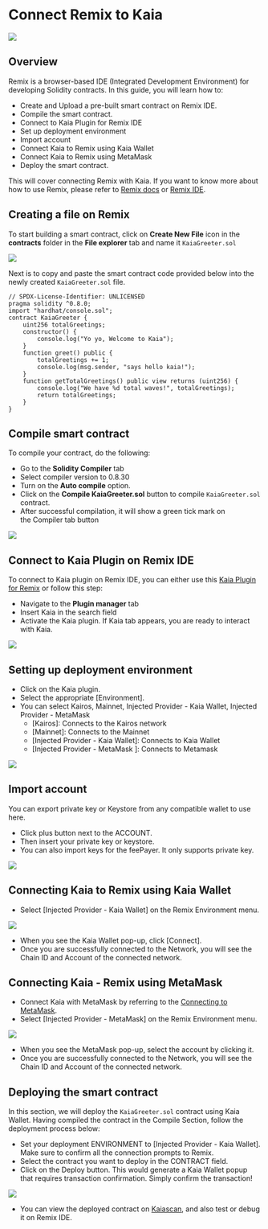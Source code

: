 # Connect Remix to Kaia

![](/img/banners/kaia-remix.png)

## Overview <a href="#overview" id="overview"></a>

Remix is a browser-based IDE (Integrated Development Environment) for developing Solidity contracts. In this guide, you will learn how to: 
* Create and Upload a pre-built smart contract on Remix IDE.
* Compile the smart contract.
* Connect to Kaia Plugin for Remix IDE
* Set up deployment environment 
* Import account
* Connect Kaia to Remix using Kaia Wallet
* Connect Kaia to Remix using MetaMask
* Deploy the smart contract.

This will cover connecting Remix with Kaia. If you want to know more about how to use Remix, please refer to [Remix docs](https://remix-ide.readthedocs.io/en/latest/) or [Remix IDE](https://remix.ethereum.org/).


## Creating a file on Remix <a href="#creating-a-file-on-remix" id="creating-a-file-on-remix"></a>

To start building a smart contract, click on **Create New File** icon in the **contracts** folder in the **File explorer** tab and name it `KaiaGreeter.sol`

![](/img/build/smart-contracts/kg-remix-file.png)

Next is to copy and paste the smart contract code provided below into the newly created `KaiaGreeter.sol` file.

```solidity
// SPDX-License-Identifier: UNLICENSED
pragma solidity ^0.8.0;
import "hardhat/console.sol";
contract KaiaGreeter {
    uint256 totalGreetings;
    constructor() {
        console.log("Yo yo, Welcome to Kaia");
    }
    function greet() public {
        totalGreetings += 1;
        console.log(msg.sender, "says hello kaia!");
    }
    function getTotalGreetings() public view returns (uint256) {
        console.log("We have %d total waves!", totalGreetings);
        return totalGreetings;
    }
}
```



## Compile smart contract <a href="#compile-smart-contract" id="compile-smart-contract"></a>

To compile your contract, do the following:

* Go to the **Solidity Compiler** tab
* Select compiler version to 0.8.30
* Turn on the **Auto compile** option.
* Click on the **Compile KaiaGreeter.sol**  button to compile `KaiaGreeter.sol` contract.
* After successful compilation, it will show a green tick mark on the Compiler tab button

![](/img/build/smart-contracts/kg-remix-compile.png)

## Connect to Kaia Plugin on Remix IDE <a href="#connect-to-kaia-plugin" id="connect-to-kaia-plugin"></a>

To connect to Kaia plugin on Remix IDE, you can either use this [Kaia Plugin for Remix](https://ide.kaia.io/) or follow this step:

* Navigate to the **Plugin manager** tab
* Insert Kaia in the search field 
* Activate the Kaia plugin. If Kaia tab appears, you are ready to interact with Kaia.

![](/img/build/smart-contracts/kg-plugin-manager.png) 

## Setting up deployment environment  <a href="#setting-up-deployment-env" id="setting-up-deployment-env"></a>

* Click on the Kaia plugin.
* Select the appropriate [Environment].
* You can select Kairos, Mainnet, Injected Provider - Kaia Wallet, Injected Provider - MetaMask 
    * [Kairos]: Connects to the Kairos network
    * [Mainnet]: Connects to the Mainnet
    * [Injected Provider - Kaia Wallet]: Connects to Kaia Wallet
    * [Injected Provider - MetaMask ]: Connects to Metamask

![](/img/build/smart-contracts/kg-remix-env.png) 

## Import account <a href="#import-account" id="import-account"></a>

You can export private key or Keystore from any compatible wallet to use here.

* Click plus button next to the ACCOUNT.
* Then insert your private key or keystore.
* You can also import keys for the feePayer. It only supports private key.

![](/img/build/smart-contracts/kg-import-account.png) 

## Connecting Kaia to Remix using Kaia Wallet <a href="#connect-to-kaia-using-kaia-wallet" id="connect-to-kaia-using-kaia-wallet"></a> 

* Select [Injected Provider - Kaia Wallet] on the Remix Environment menu.

![](/img/build/smart-contracts/kg-ip-kw.png) 


* When you see the Kaia Wallet pop-up, click [Connect].
* Once you are successfully connected to the Network, you will see the Chain ID and Account of the connected network.


## Connecting Kaia - Remix using MetaMask <a href="#connect-to-kaia-using-metamask" id="connect-to-kaia-using-metamask"></a> 

* Connect Kaia with MetaMask by referring to the [Connecting to MetaMask](./connecting-metamask.mdx).
* Select [Injected Provider - MetaMask] on the Remix Environment menu.

![](/img/build/smart-contracts/kg-ip-mm.png) 

* When you see the MetaMask pop-up, select the account by clicking it.
* Once you are successfully connected to the Network, you will see the Chain ID and Account of the connected network.

## Deploying the smart contract <a href="#deploying-contract" id="deploying-contract"></a>

In this section, we will deploy the `KaiaGreeter.sol` contract using Kaia Wallet. Having compiled the contract in the Compile Section, follow the deployment process below:
* Set your deployment ENVIRONMENT to [Injected Provider -  Kaia Wallet]. Make sure to confirm all the connection prompts to Remix. 
* Select the contract you want to deploy in the CONTRACT field.
* Click on the Deploy button. This would generate a Kaia Wallet popup that requires transaction confirmation. Simply confirm the transaction!

![](/img/build/smart-contracts/kg-deployed.png) 

* You can view the deployed contract on [Kaiascan](https://kairos.kaiascan.io/), and also test or debug it on Remix IDE.
